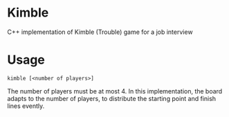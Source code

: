 Kimble
======
C++ implementation of Kimble (Trouble) game for a job interview

# Usage
`kimble [<number of players>]`

The number of players must be at most 4. In this implementation, the board adapts to the number of players,
to distribute the starting point and finish lines evently.
